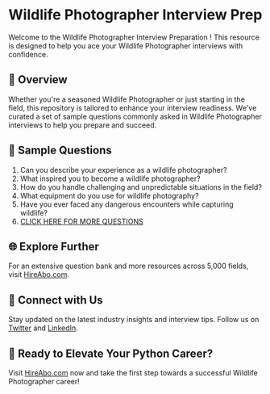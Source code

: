 # Wildlife Photographer Interview Prep

Welcome to the Wildlife Photographer Interview Preparation ! This resource is designed to help you ace your Wildlife Photographer interviews with confidence.

## 🚀 Overview

Whether you're a seasoned Wildlife Photographer or just starting in the field, this repository is tailored to enhance your interview readiness. We've curated a set of sample questions commonly asked in Wildlife Photographer interviews to help you prepare and succeed.

## 📝 Sample Questions

1. Can you describe your experience as a wildlife photographer?
2. What inspired you to become a wildlife photographer?
3. How do you handle challenging and unpredictable situations in the field?
4. What equipment do you use for wildlife photography?
5. Have you ever faced any dangerous encounters while capturing wildlife?
6. [CLICK HERE FOR MORE QUESTIONS](https://hireabo.com/job/10_1_30/Wildlife%20Photographer)

## 🌐 Explore Further

For an extensive question bank and more resources across 5,000 fields, visit [HireAbo.com](https://www.hireabo.com).

## 📱 Connect with Us

Stay updated on the latest industry insights and interview tips. Follow us on [Twitter](https://twitter.com/hireabo) and [LinkedIn](https://www.linkedin.com/in/hire-abo-3609972a8/).

## 🚀 Ready to Elevate Your Python Career?

Visit [HireAbo.com](https://www.hireabo.com) now and take the first step towards a successful Wildlife Photographer career!